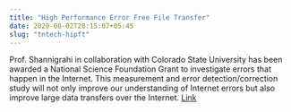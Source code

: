 ```yaml
---
title: "High Performance Error Free File Transfer"
date: 2020-08-02T20:15:07+05:45
slug: "tntech-hipft"
---
```

Prof. Shannigrahi in collaboration with Colorado State University has been awarded a 
National Science Foundation Grant to investigate errors that happen in the Internet. 
This measurement and error detection/correction study will not only improve our 
understanding of Internet errors but also improve large data transfers over the 
Internet. [Link](https://nsf.gov/awardsearch/showAward?AWD_ID=2019163)

<!--more-->

